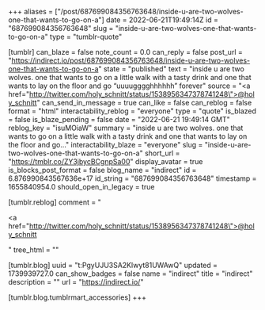 +++
aliases = ["/post/687699084356763648/inside-u-are-two-wolves-one-that-wants-to-go-on-a"]
date = 2022-06-21T19:49:14Z
id = "687699084356763648"
slug = "inside-u-are-two-wolves-one-that-wants-to-go-on-a"
type = "tumblr-quote"

[tumblr]
can_blaze = false
note_count = 0.0
can_reply = false
post_url = "https://indirect.io/post/687699084356763648/inside-u-are-two-wolves-one-that-wants-to-go-on-a"
state = "published"
text = "inside u are two wolves. one that wants to go on a little walk with a tasty drink and one that wants to lay on the floor and go “uuuugggghhhhhh” forever"
source = "<a href=\"http://twitter.com/holy_schnitt/status/1538956347378741248\">@holy_schnitt</a>"
can_send_in_message = true
can_like = false
can_reblog = false
format = "html"
interactability_reblog = "everyone"
type = "quote"
is_blazed = false
is_blaze_pending = false
date = "2022-06-21 19:49:14 GMT"
reblog_key = "isuMOiaW"
summary = "inside u are two wolves. one that wants to go on a little walk with a tasty drink and one that wants to lay on the floor and go..."
interactability_blaze = "everyone"
slug = "inside-u-are-two-wolves-one-that-wants-to-go-on-a"
short_url = "https://tmblr.co/ZY3jbycBCgnpSa00"
display_avatar = true
is_blocks_post_format = false
blog_name = "indirect"
id = 6.876990843567636e+17
id_string = "687699084356763648"
timestamp = 1655840954.0
should_open_in_legacy = true

[tumblr.reblog]
comment = "<p><a href=\"http://twitter.com/holy_schnitt/status/1538956347378741248\">@holy_schnitt</a></p>"
tree_html = ""

[tumblr.blog]
uuid = "t:PgyUJU3SA2Klwyt81UWAwQ"
updated = 1739939727.0
can_show_badges = false
name = "indirect"
title = "indirect"
description = ""
url = "https://indirect.io/"

[tumblr.blog.tumblrmart_accessories]
+++
